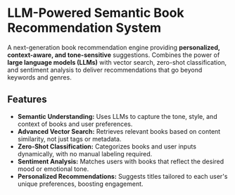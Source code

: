 # LLM-Powered Semantic Book Recommendation System

A next-generation book recommendation engine providing **personalized, context-aware, and tone-sensitive** suggestions. 
Combines the power of **large language models (LLMs)** with vector search, zero-shot classification, and sentiment analysis to deliver recommendations that go beyond keywords and genres.

## Features

- **Semantic Understanding:** Uses LLMs to capture the tone, style, and context of books and user preferences.
- **Advanced Vector Search:** Retrieves relevant books based on content similarity, not just tags or metadata.
- **Zero-Shot Classification:** Categorizes books and user inputs dynamically, with no manual labeling required.
- **Sentiment Analysis:** Matches users with books that reflect the desired mood or emotional tone.
- **Personalized Recommendations:** Suggests titles tailored to each user's unique preferences, boosting engagement.
